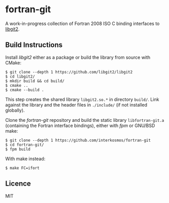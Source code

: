 # fortran-git
A work-in-progress collection of Fortran 2008 ISO C binding interfaces to
[libgit2](https://github.com/libgit2/libgit2).

## Build Instructions
Install *libgit2* either as a package or build the library from source with
CMake:

```
$ git clone --depth 1 https://github.com/libgit2/libgit2
$ cd libgit2/
$ mkdir build && cd build/
$ cmake ..
$ cmake --build .
```

This step creates the shared library `libgit2.so.*` in directory `build/`. Link
against the library and the header files in `./include/` (if not installed
globally).

Clone the *fortran-git* repository and build the static library
`libfortran-git.a` (containing the Fortran interface bindings), either with
*fpm* or GNU/BSD make:

```
$ git clone --depth 1 https://github.com/interkosmos/fortran-git
$ cd fortran-git/
$ fpm build
```

With make instead:

```
$ make FC=ifort
```

## Licence
MIT
